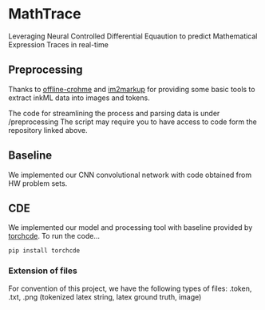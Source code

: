 # MathTrace
Leveraging Neural Controlled Differential Equaution to predict Mathematical Expression Traces in real-time

## Preprocessing
Thanks to <a href="https://github.com/vndee/offline-crohme" target="https://github.com/vndee/offline-crohme">offline-crohme</a> and <a href="https://github.com/harvardnlp/im2markup" target ="https://github.com/harvardnlp/im2markup">im2markup</a>
 for providing some basic tools to extract inkML data into images and tokens.
  
The code for streamlining the process and parsing data is under /preprocessing
The script may require you to have access to code form the repository linked above.
## Baseline
We implemented our CNN convolutional network with code obtained from HW problem sets.
## CDE
We implemented our model and processing tool with baseline provided by <a href="https://github.com/patrick-kidger/torchcde" target="https://github.com/patrick-kidger/torchcde"> torchcde</a>.
To run the code...
```
pip install torchcde
```

### Extension of files

For convention of this project, we have the following types of files:  .token, .txt, .png (tokenized latex string, latex ground truth, image)
